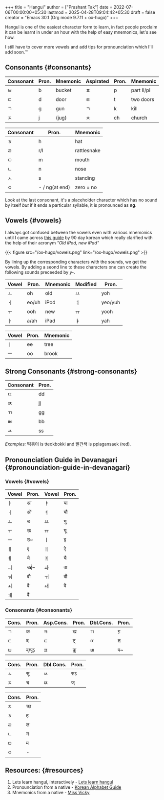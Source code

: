 +++
title = "Hangul"
author = ["Prashant Tak"]
date = 2022-07-06T00:00:00+05:30
lastmod = 2025-04-28T09:04:42+05:30
draft = false
creator = "Emacs 30.1 (Org mode 9.7.11 + ox-hugo)"
+++

Hangul is one of the easiest character form to learn, in fact people proclaim it can be learnt in under an hour with the help of easy mnemonics, let's see how.

<div class="note">

I still have to cover more vowels and add tips for pronounciation which I'll add soon.™

</div>


## Consonants {#consonants}

| Consonant | Pron. | Mnemonic | Aspirated | Pron. | Mnemonic   |
|-----------|-------|----------|-----------|-------|------------|
| ㅂ        | b     | bucket   | ㅍ        | p     | part II/pi |
| ㄷ        | d     | door     | ㅌ        | t     | two doors  |
| ㄱ        | g     | gun      | ㅋ        | k     | kill       |
| ㅈ        | j     | (jug)    | ㅊ        | ch    | church     |

| Consonant | Pron.          | Mnemonic    |
|-----------|----------------|-------------|
| ㅎ        | h              | hat         |
| ㄹ        | r/l            | rattlesnake |
| ㅁ        | m              | mouth       |
| ㄴ        | n              | nose        |
| ㅅ        | s              | standing    |
| ㅇ        | - / ng(at end) | zero = no   |

Look at the last consonant, it's a placeholder character which has no sound by itself _but_ if it ends a particular syllable, it is pronounced as **ng**.


## Vowels {#vowels}

I always got confused between the vowels even with various mnemonics until I came across [this guide](https://www.90daykorean.com/how-to-learn-the-korean-alphabet/) by 90 day korean which really clarified with the help of their acronym  _"Old iPod, new iPad"_

{{< figure src="/ox-hugo/vowels.png" link="/ox-hugo/vowels.png" >}}

By lining up the corresponding characters with the sounds, we get the vowels. By adding a seond line to these characters one can create the following sounds preceeded by _y-_.

| Vowel | Pron. | Mnemonic | Modified | Pron.   |
|-------|-------|----------|----------|---------|
| ㅗ    | oh    | old      | ㅛ       | yoh     |
| ㅓ    | eo/uh | iPod     | ㅕ       | yeo/yuh |
| ㅜ    | ooh   | new      | ㅠ       | yooh    |
| ㅏ    | a/ah  | iPad     | ㅑ       | yah     |

| Vowel | Pron. | Mnemonic |
|-------|-------|----------|
| ㅣ    | ee    | tree     |
| ㅡ    | oo    | brook    |


## Strong Consonants {#strong-consonants}

| Consonant | Pron. |
|-----------|-------|
| ㄸ        | dd    |
| ㅉ        | jj    |
| ㄲ        | gg    |
| ㅃ        | bb    |
| ㅆ        | ss    |

_Examples:_ 떡볶이 is tteokbokki and 빨간색 is pplagansaek (red).


## Pronounciation Guide in Devanagari {#pronounciation-guide-in-devanagari}


### Vowels {#vowels}

| Vowel | Pron. | Vowel | Pron. |
|-------|-------|-------|-------|
| ㅏ    | आ     | ㅑ    | या    |
| ㅓ    | ओ     | ㅕ    | यौ    |
| ㅗ    | उ     | ㅛ    | यु     |
| ㅜ    | ऊ     | ㅠ    | यू     |
| ㅡ    | उ~    | ㅣ    | इ     |
| ㅔ    | ए     | ㅐ    | ऐ     |
| ㅖ    | ये     | ㅒ    | यै     |
| ㅢ    | उई~   | ㅘ    | वा    |
| ㅝ    | वौ    | ㅟ    | वी    |
| ㅚ    | वै     | ㅙ    | वै     |
| ㅞ    | वै     |       |       |


### Consonants {#consonants}

| Cons. | Pron.  | Asp.Cons. | Pron. | Dbl.Cons. | Pron. |
|-------|--------|-----------|-------|-----------|-------|
| ㄱ    | क      | ㅋ        | ख     | ㄲ        | ग़     |
| ㄷ    | द      | ㅌ        | ट्     | ㄸ        | त     |
| ㅂ    | ब्/पूऽ   | ㅍ        | फ़ू     | ㅃ        | प~    |

| Cons. | Pron. | Dbl.Cons. | Pron. |
|-------|-------|-----------|-------|
| ㅅ    | सू     | ㅆ        | सऽ    |
| ㅈ    | च     | ㅉ        | ज्     |

| Cons. | Pron. |
|-------|-------|
| ㅊ    | च्छ    |
| ㅎ    | ह     |
| ㄹ    | ल     |
| ㄴ    | न     |
| ㅁ    | म     |
| ㅇ    | -     |


## Resources: {#resources}

1.  Lets learn hangul, interactively - [Lets learn hangul](http://letslearnhangul.com/)
2.  Pronounciation from a native - [Korean Alphabet Guide](https://www.youtube.com/watch?v=aBIp-DCgWrI)
3.  Mnemonics from a native - [Miss Vicky](https://www.youtube.com/playlist?list=PLECz2rpRD3Z0EeOU0z3aoafwgjHyth7MN)
